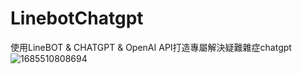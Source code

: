 # LinebotChatgpt
使用LineBOT & CHATGPT & OpenAI API打造專屬解決疑難雜症chatgpt<br/>
![1685510808694](https://github.com/s9231158/LinebotChatgpt/assets/121070963/136bada7-91b3-4556-b322-b8ed3713d6b0)

